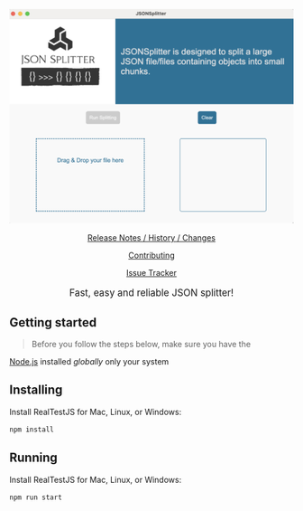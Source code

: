 <p align="center">
  <a href="./logo/demo.png">
    <picture>
      <img alt="JSONSplitter" src="./logo/demo.png">
    </picture>    
  </a>
</p>

<p align="center">
  <a href="./CHANGELOG.md">Release Notes / History / Changes</a> 
</p>
<p align="center">
  <a href="./CONTRIBUTING.md">Contributing</a> 
</p>
<p align="center">
  <a href="https://github.com/VadimNastoyashchy/JSONSplitter/issues">Issue Tracker</a> 
</p>
<p align="center" style="font-size:120%;">
  Fast, easy and reliable JSON splitter!
</p>

## Getting started

> Before you follow the steps below, make sure you have the

[Node.js](https://nodejs.org/en/download/) installed _globally_ only your system

## Installing

Install RealTestJS for Mac, Linux, or Windows:

```bash
npm install
```

## Running

Install RealTestJS for Mac, Linux, or Windows:

```bash
npm run start
```
